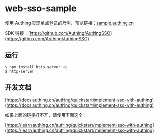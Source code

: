 # web-sso-sample

使用 Authing 实现单点登录的示例，预览链接：[sample.authing.cn](https://sample.authing.cn)

SDK 链接：[https://github.com/Authing/AuthingSSO](https://github.com/Authing/AuthingSSO)

## 运行

``` shell
$ npm install http-server -g
$ http-server
```

## 开发文档

[https://docs.authing.cn/authing/quickstart/implement-sso-with-authing](https://docs.authing.cn/authing/quickstart/implement-sso-with-authing)

如果上面的链接打不开，请使用下面这个：

[https://learn.authing.cn/authing/quickstart/implement-sso-with-authing](https://learn.authing.cn/authing/quickstart/implement-sso-with-authing)
